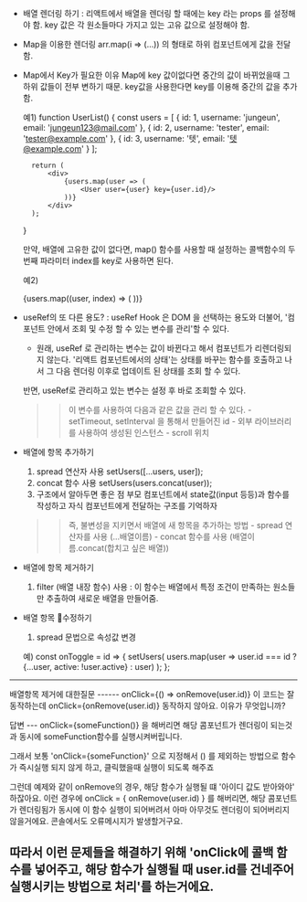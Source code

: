 * 배열 렌더링 하기
    : 리액트에서 배열을 렌더링 할 때에는 key 라는 props 를 설정해야 함. key 값은 각 원소들마다 가지고 있는 고유 값으로 설정해야 함.


* Map을 이용한 렌더링
    arr.map(i => (...)) 의 형태로 하위 컴포넌트에게 값을 전달함.

* Map에서 Key가 필요한 이유
    Map에 key 값이없다면 중간의 값이 바뀌었을때 그 하위 값들이 전부 변하기 때문. key값을 사용한다면 key를 이용해 중간의 값을 추가함.

    예1)
    function UserList() {
        const users = [
            {
                id: 1,
                username: 'jungeun',
                email: 'jungeun123@mail.com'
            },
            {
                id: 2,
                username: 'tester',
                email: 'tester@example.com'
            },
            {
                id: 3,
                username: '텟',
                email: '텟@example.com'
            }
        ];

        return (
            <div>
                {users.map(user => (
                    <User user={user} key={user.id}/>
                ))}
            </div>
        );
    }

    만약, 배열에 고유한 값이 없다면, map() 함수를 사용할 때 설정하는 콜백함수의 두번째 파라미터 index를 key로 사용하면 된다.

    예2)
    <div>
        {users.map((user, index) => (
            <User user={user} key={index} />
        ))}
    </div>


* useRef의 또 다른 용도?
    : useRef Hook 은 DOM 을 선택하는 용도와 더불어, '컴포넌트 안에서 조회 및 수정 할 수 있는 변수를 관리'할 수 있다.

    - 원래, useRef 로 관리하는 변수는 값이 바뀐다고 해서 컴포넌트가 리렌더링되지 않는다. '리액트 컴포넌트에서의 상태'는 상태를 바꾸는 함수를 호출하고 나서 그 다음 렌더링 이후로 업데이트 된 상태를 조회 할 수 있다.

    반면, useRef로 관리하고 있는 변수는 설정 후 바로 조회할 수 있다.


    >> 이 변수를 사용하여 다음과 같은 값을 관리 할 수 있다.
        - setTimeout, setInterval 을 통해서 만들어진 id
        - 외부 라이브러리를 사용하여 생성된 인스턴스
        - scroll 위치

* 배열에 항목 추가하기
    1. spread 연산자 사용
        setUsers([...users, user]);
    2. concat 함수 사용
        setUsers(users.concat(user));
    3. 구조에서 알아두면 좋은 점
        부모 컴포넌트에서 state값(input 등등)과 함수를 작성하고 자식 컴포넌트에게 전달하는 구조를 기억하자

    >> 즉, 불변성을 지키면서 배열에 새 항목을 추가하는 방법
        - spread 연산자를 사용 (...배열이름)
        - concat 함수를 사용 (배열이름.concat(합치고 싶은 배열))


* 배열에 항목 제거하기
    1. filter (배열 내장 함수) 사용
        : 이 함수는 배열에서 특정 조건이 만족하는 원소들만 추출하여 새로운 배열을 만들어줌.

* 배열 항목 수정하기
    1. spread 문법으로 속성값 변경
 
    예) 
    const onToggle = id => {
        setUsers(
            users.map(user => 
                user.id === id ? {...user, active: !user.active} : user)
        );
    };


--------------------------------------------------------------------------------------
배열항목 제거에 대한질문 ------
onClick={() => onRemove(user.id)} 이 코드는 잘 동작하는데
onClick={onRemove(user.id)} 동작하지 않아요. 이유가 무엇입니까?

답변 ---
onClick={someFunction()} 을 해버리면 해당 콤포넌트가 렌더링이 되는것과 동시에 someFunction함수를 실행시켜버립니다.

그래서 보통 'onClick={someFunction}' 으로 지정해서 () 를 제외하는 방법으로 함수가 즉시실행 되지 않게 하고, 클릭했을때 실행이 되도록 해주죠

그런데 예제와 같이 onRemove의 경우, 해당 함수가 실행될 떄 '아이디 값도 받아와야' 하잖아요.
이런 경우에 onClick = { onRemove(user.id) } 를 해버리면, 해당 콤포넌트가 렌더링됨가 동시에 이 함수 실행이 되어버려서 아마 아무것도 렌더링이 되어버리지 않을거에요. 콘솔에서도 오류메시지가 발생할거구요.

따라서 이런 문제들을 해결하기 위해 'onClick에 콜백 함수를 넣어주고, 해당 함수가 실행될 때 user.id를 건네주어 실행시키는 방법으로 처리'를 하는거에요.
--------------------------------------------------------------------------------------
